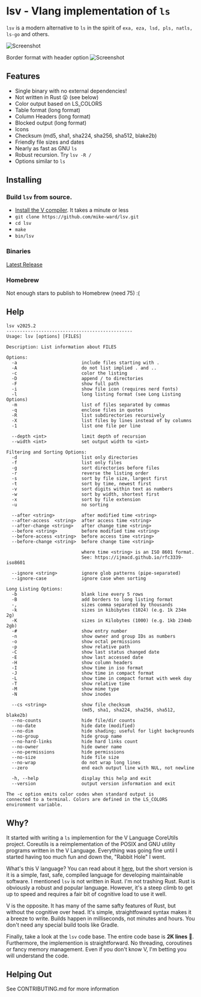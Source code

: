 # lsv - Vlang implementation of `ls`

`lsv` is a modern alternative to `ls` in the spirit of `exa, eza, lsd, pls, natls, ls-go` and others.

![Screenshot](screenshot.jpeg)

Border format with header option
![Screenshot](screenshot2.jpeg)

## Features

- Single binary with no external dependencies!
- Not written in Rust 😮 (see below)
- Color output based on LS_COLORS
- Table format (long format)
- Column Headers (long format)
- Blocked output (long format)
- Icons
- Checksum (md5, sha1, sha224, sha256, sha512, blake2b)
- Friendly file sizes and dates
- Nearly as fast as GNU `ls`
- Robust recursion. Try `lsv -R /`
- Options similar to `ls`

## Installing

### Build `lsv` from source.

- [Install the V compiler](https://docs.vlang.io/installing-v-from-source.html). It takes a minute or less
- `git clone https://github.com/mike-ward/lsv.git`
- `cd lsv`
- `make`
- `bin/lsv`

### Binaries

[Latest Release](https://github.com/mike-ward/lsv/releases/latest)

### Homebrew

Not enough stars to publish to Homebrew (need 75) :(

## Help
```
lsv v2025.2
-----------------------------------------------
Usage: lsv [options] [FILES]

Description: List information about FILES

Options:
  -a                        include files starting with .
  -A                        do not list implied . and ..
  -c                        color the listing
  -D                        append / to directories
  -F                        show full path
  -i                        show file icon (requires nerd fonts)
  -l                        long listing format (see Long Listing Options)
  -m                        list of files separated by commas
  -q                        enclose files in quotes
  -R                        list subdirectories recursively
  -X                        list files by lines instead of by columns
  -1                        list one file per line

  --depth <int>             limit depth of recursion
  --width <int>             set output width to <int>

Filtering and Sorting Options:
  -d                        list only directories
  -f                        list only files
  -g                        sort directories before files
  -r                        reverse the listing order
  -s                        sort by file size, largest first
  -t                        sort by time, newest first
  -v                        sort digits within text as numbers
  -w                        sort by width, shortest first
  -x                        sort by file extension
  -u                        no sorting

  --after <string>          after modified time <string>
  --after-access  <string>  after access time <string>
  --after-change <string>   after change time <string>
  --before <string>         before modified time <string>
  --before-access <string>  before access time <string>
  --before-change <string>  before change time <string>

                            where time <string> is an ISO 8601 format.
                            See: https://ijmacd.github.io/rfc3339-iso8601

  --ignore <string>         ignore glob patterns (pipe-separated)
  --ignore-case             ignore case when sorting

Long Listing Options:
  -b                        blank line every 5 rows
  -B                        add borders to long listing format
  -,                        sizes comma separated by thousands
  -k                        sizes in kibibytes (1024) (e.g. 1k 234m 2g)
  -K                        sizes in Kilobytes (1000) (e.g. 1kb 234mb 2gb)
  -#                        show entry number
  -n                        show owner and group IDs as numbers
  -o                        show octal permissions
  -p                        show relative path
  -C                        show last status changed date
  -E                        show last accessed date
  -H                        show column headers
  -I                        show time in iso format
  -J                        show time in compact format
  -L                        show time in compact format with week day
  -T                        show relative time
  -M                        show mime type
  -N                        show inodes

  --cs <string>             show file checksum
                            (md5, sha1, sha224, sha256, sha512, blake2b)
  --no-counts               hide file/dir counts
  --no-date                 hide date (modified)
  --no-dim                  hide shading; useful for light backgrounds
  --no-group                hide group name
  --no-hard-links           hide hard links count
  --no-owner                hide owner name
  --no-permissions          hide permissions
  --no-size                 hide file size
  --no-wrap                 do not wrap long lines
  --zero                    end each output line with NUL, not newline

  -h, --help                display this help and exit
  --version                 output version information and exit

The -c option emits color codes when standard output is
connected to a terminal. Colors are defined in the LS_COLORS
environment variable.
```

## Why?

It started with writing a `ls` implemention for the V Language CoreUtils project.
Coreutils is a reimplementation of the POSIX and GNU utility programs written in the V Language. Everything was going fine until I started having too much fun and down the, "Rabbit Hole" I went.

What's this V language? You can read about it [here](https://vlang.io/), but the short version is it is a simple, fast, safe, compiled language for developing maintainable software. I mentioned `lsv` is not written in Rust. I'm not trashing Rust. Rust is obviously a robust and popular language. However, it's a steep climb to get up to speed and requires a fair bit of cognitive load to use it well.

V is the opposite. It has many of the same safty features of Rust, but without the cognitive over head. It's simple, straightfoward syntax makes it a breeze to write. Builds happen in milliseconds, not minutes and hours. You don't need any special build tools like Gradle.

Finally, take a look at the `lsv` code base. The entire code base is **2K lines** 🧐. Furthermore, the implemention is straightforward. No threading, coroutines or fancy memory management. Even if you don't know V, I'm betting you will understand the code.

## Helping Out

See CONTRIBUTING.md for more information
